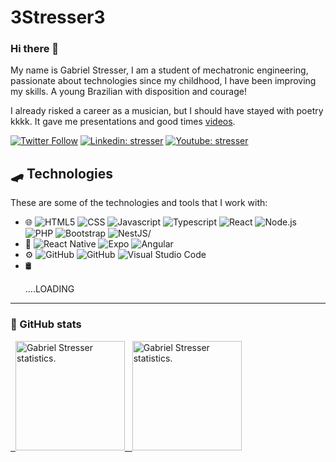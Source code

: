 # 3Stresser3

### Hi there 🦈

My name is Gabriel Stresser, I am a student of mechatronic engineering, passionate about technologies since my childhood, I have been improving my skills. A young Brazilian with disposition and courage!

I already risked a career as a musician, but I should have stayed with poetry kkkk. It gave me presentations and good times [videos](https://www.youtube.com/c/SETArap/featured). 

[![Twitter Follow](https://img.shields.io/twitter/follow/stresser?style=social)](https://twitter.com/Acalma_Stresser)
[![Linkedin: stresser](https://img.shields.io/badge/-Linkedin-blue?style=flat-square&logo=Linkedin&logoColor=white&link=https://www.linkedin.com/in/stresser/)](https://www.linkedin.com/in/gabriel-augusto-soler-stresser-366719100/)
[![Youtube: stresser](https://img.shields.io/badge/-Youtube-red?style=flat-square&logo=Youtube&logoColor=white&link=http://youtube.com/stresser)](https://www.youtube.com/c/SETArap/featured)

## 🛹 Technologies

These are some of the technologies and tools that I work with:

<ul>
  <li> 🌐 
    <img src="https://img.shields.io/badge/-HTML5-yellow?color=2c3e50&logo=HTML5&style=flat-square" alt="HTML5"/>
    <img src="https://img.shields.io/badge/-CSS-yellow?color=2c3e50&logo=CSS3&style=flat-square&logoColor=1572B6" alt="CSS"/>
    <img src="https://img.shields.io/badge/-Javascript-yellow?color=2c3e50&logo=javascript&style=flat-square" alt="Javascript"/>
    <img src="https://img.shields.io/badge/-Typescript-yellow?color=2c3e50&logo=typescript&style=flat-square&logoColor=007ACC" alt="Typescript"/>
    <img src="https://img.shields.io/badge/-React-yellow?color=2c3e50&logo=react&style=flat-square" alt="React"/>
    <img src="https://img.shields.io/badge/-Node.js-yellow?color=2c3e50&logo=node.js&style=flat-square" alt="Node.js"/>
    <img src="https://img.shields.io/badge/-PHP-yellow?color=2c3e50&logo=PHP&style=flat-square" alt="PHP"/>
    <img src="https://img.shields.io/badge/-Bootstrap-563D7C?style=flat-square&logo=bootstrap&style=flat-square" alt="Bootstrap"/>
    <img src="https://img.shields.io/badge/-NestJS-E0234E?style=flat-square&logo=nestjs&style=flat-square" alt="NestJS/">
  </li>
  <li> 📲 
    <img src="https://img.shields.io/badge/-React_Native-yellow?color=2c3e50&logo=react&style=flat-square" alt="React Native"/>
    <img src="https://img.shields.io/badge/-Expo-yellow?color=2c3e50&logo=expo&style=flat-square&logoColor=171e29" alt="Expo"/>
    <img src="https://img.shields.io/badge/-Angular-DD0031?style=flat-square&logo=angular" alt="Angular"/>
  </li>
  <li> ⚙️ 
    <img src="https://img.shields.io/badge/-GitHub-yellow?color=2c3e50&logo=github&style=flat-square" alt="GitHub"/>
    <img src="https://img.shields.io/badge/-Git-yellow?color=2c3e50&logo=git&style=flat-square" alt="GitHub"/>
    <img src="https://img.shields.io/badge/-Visual_Studio_Code-yellow?color=2c3e50&logo=visual-studio-code&style=flat-square&logoColor=007ACC" alt="Visual Studio Code"/>
  </li>
  <li> 🛢 
    <p> ....LOADING </p>
  </li>
</ul>

<hr />

<h3>🚀 GitHub stats</h3>
<a href="https://github.com/Gabriel9Stresser">
  &nbsp; <img height="175em" src="https://github-readme-stats.vercel.app/api?username=Gabriel9Stresser&show_icons=true&theme=radical" alt="Gabriel Stresser statistics." />
  &nbsp; <img height="175em" src="https://github-readme-stats.vercel.app/api/top-langs/?username=Gabriel9Stresser&layout=compact&langs_count=6&theme=radical" alt="Gabriel Stresser statistics." />
</a>














